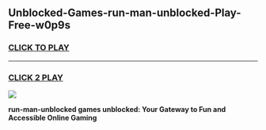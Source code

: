 
## Unblocked-Games-run-man-unblocked-Play-Free-w0p9s
<h3>
<a href="https://premium76.site?title=run-man-unblocked&ref=10A">CLICK TO PLAY</a></h3>
<hr>

<h3>
<a href="https://premium76.site?title=run-man-unblocked&ref=10A">CLICK 2 PLAY</a>
  
</h3>

<a href="https://premium76.site?title=run-man-unblocked&ref=10A"><img src="https://clearcache.store/games.png"></a>


**run-man-unblocked games unblocked: Your Gateway to Fun and Accessible Online Gaming**
